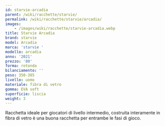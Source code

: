 ```yaml
---
id: starvie-arcadia
parent: /wiki/racchette/starvie/
permalink: /wiki/racchette/starvie/arcadia/
images:
    - /images/wiki/racchette/starvie-arcadia.webp
title: Starvie Arcadia
brand: starvie
model: Arcadia
marca: 'starvie '
modello: arcadia
anno: '2021'
prezzo: '80'
forma: rotonda
bilanciamento: ''
peso: 350-385
livello: uomo
materiale: fibra di vetro
gomma: EVA soft
superficie: liscia
weight: 3
---
```

Racchetta ideale per giocatori di livello intermedio, costruita interamente in fibra di vetro è una buona racchetta per entrambe le fasi di gioco.